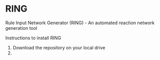 # RING
Rule Input Network Generator (RING) - An automated reaction network generation tool

Instructions to install RING

1) Download the repository on your local drive
2) 
